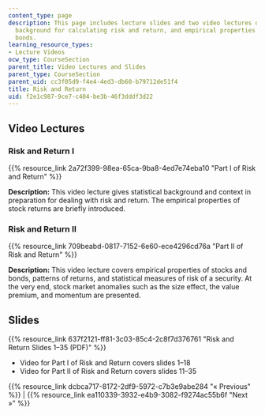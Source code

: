 ```yaml
---
content_type: page
description: This page includes lecture slides and two video lectures on the statistical
  background for calculating risk and return, and empirical properties of stocks and
  bonds.
learning_resource_types:
- Lecture Videos
ocw_type: CourseSection
parent_title: Video Lectures and Slides
parent_type: CourseSection
parent_uid: cc3f05d9-f4e4-4ed3-db60-b79712de51f4
title: Risk and Return
uid: f2e1c987-9ce7-c404-be3b-46f3dddf3d22
---
```


Video Lectures
--------------

### Risk and Return I

{{% resource_link 2a72f399-98ea-65ca-9ba8-4ed7e74eba10 "Part I of Risk and Return" %}}

**Description:** This video lecture gives statistical background and context in preparation for dealing with risk and return. The empirical properties of stock returns are briefly introduced.

### Risk and Return II

{{% resource_link 709beabd-0817-7152-6e60-ece4296cd76a "Part II of Risk and Return" %}}

**Description:** This video lecture covers empirical properties of stocks and bonds, patterns of returns, and statistical measures of risk of a security. At the very end, stock market anomalies such as the size effect, the value premium, and momentum are presented.

Slides
------

{{% resource_link 637f2121-ff81-3c03-85c4-2c8f7d376761 "Risk and Return Slides 1–35 (PDF)" %}}

*   Video for Part I of Risk and Return covers slides 1–18
*   Video for Part II of Risk and Return covers slides 11–35

{{% resource_link dcbca717-8172-2df9-5972-c7b3e9abe284 "« Previous" %}} | {{% resource_link ea110339-3932-e4b9-3082-f9274ac55b6f "Next »" %}}